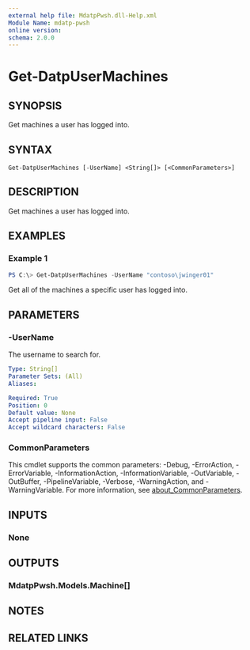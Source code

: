 ```yaml
---
external help file: MdatpPwsh.dll-Help.xml
Module Name: mdatp-pwsh
online version:
schema: 2.0.0
---
```


# Get-DatpUserMachines

## SYNOPSIS
Get machines a user has logged into.

## SYNTAX

```
Get-DatpUserMachines [-UserName] <String[]> [<CommonParameters>]
```

## DESCRIPTION
Get machines a user has logged into.

## EXAMPLES

### Example 1
```powershell
PS C:\> Get-DatpUserMachines -UserName "contoso\jwinger01"
```

Get all of the machines a specific user has logged into.

## PARAMETERS

### -UserName
The username to search for.

```yaml
Type: String[]
Parameter Sets: (All)
Aliases:

Required: True
Position: 0
Default value: None
Accept pipeline input: False
Accept wildcard characters: False
```

### CommonParameters
This cmdlet supports the common parameters: -Debug, -ErrorAction, -ErrorVariable, -InformationAction, -InformationVariable, -OutVariable, -OutBuffer, -PipelineVariable, -Verbose, -WarningAction, and -WarningVariable. For more information, see [about_CommonParameters](http://go.microsoft.com/fwlink/?LinkID=113216).

## INPUTS

### None

## OUTPUTS

### MdatpPwsh.Models.Machine[]

## NOTES

## RELATED LINKS
